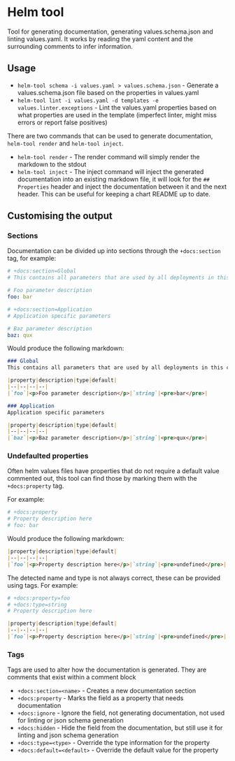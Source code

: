 # Helm tool

Tool for generating documentation, generating values.schema.json and linting values.yaml. It works by reading the yaml content and the surrounding comments to infer information.

## Usage

- `helm-tool schema -i values.yaml > values.schema.json` - Generate a values.schema.json file based on the properties in values.yaml
- `helm-tool lint -i values.yaml -d templates -e values.linter.exceptions` - Lint the values.yaml properties based on what properties are used in the template (imperfect linter, might miss errors or report false positives)

There are two commands that can be used to generate documentation, `helm-tool render` and `helm-tool inject`.

- `helm-tool render` - The render command will simply render the markdown to the stdout
- `helm-tool inject` - The inject command will inject the generated documentation into an existing markdown file, it will look for the `## Properties` header and inject the documentation between it and the next header. This can be useful for keeping a chart README up to date.

## Customising the output

### Sections

Documentation can be divided up into sections through the `+docs:section` tag, for example:

```yaml
# +docs:section=Global
# This contains all parameters that are used by all deployments in this chart.

# Foo parameter description
foo: bar

# +docs:section=Application
# Application specific parameters

# Baz parameter description
baz: qux
```

Would produce the following markdown:

```markdown
### Global
This contains all parameters that are used by all deployments in this chart.

|property|description|type|default|
|--|--|--|--|
|`foo`|<p>Foo parameter description</p>|`string`|<pre>bar</pre>|

### Application
Application specific parameters

|property|description|type|default|
|--|--|--|--|
|`baz`|<p>Baz parameter description</p>|`string`|<pre>qux</pre>|
```

### Undefaulted properties

Often helm values files have properties that do not require a default value commented out, this tool can find those 
by marking them with the `+docs:property` tag. 

For example:

```yaml
# +docs:property
# Property description here
# foo: bar
```

Would produce the following markdown:

```markdown
|property|description|type|default|
|--|--|--|--|
|`foo`|<p>Property description here</p>|`string`|<pre>undefined</pre>|
```


The detected name and type is not always correct, these can be provided using tags. For example:
```yaml
# +docs:property=foo
# +docs:type=string
# Property description here
```

```markdown
|property|description|type|default|
|--|--|--|--|
|`foo`|<p>Property description here</p>|`string`|<pre>undefined</pre>|
```

### Tags

Tags are used to alter how the documentation is generated. They are comments that exist within a comment block

- `+docs:section=<name>` - Creates a new documentation section
- `+docs:property` - Marks the field as a property that needs documentation
- `+docs:ignore` - Ignore the field, not generating documentation, not used for linting or json schema generation
- `+docs:hidden` - Hide the field from the documentation, but still use it for linting and json schema generation
- `+docs:type=<type>` - Override the type information for the property
- `+docs:default=<default>` - Override the default value for the property
